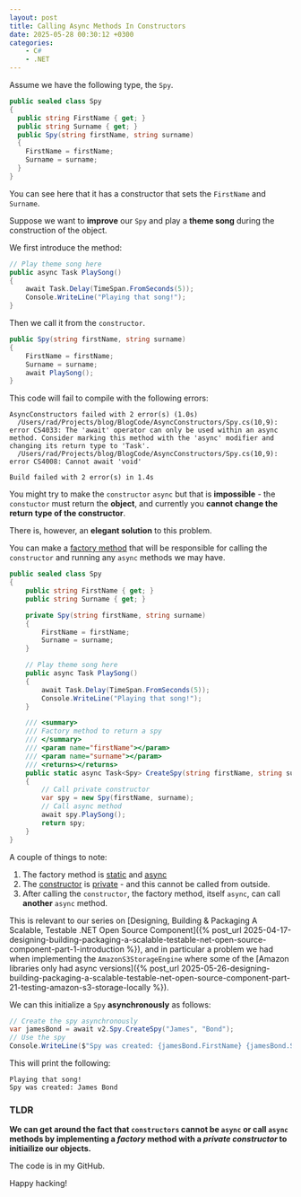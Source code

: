 ```yaml
---
layout: post
title: Calling Async Methods In Constructors
date: 2025-05-28 00:30:12 +0300
categories:
    - C#
    - .NET
---
```


Assume we have the following type, the `Spy`.

```c#
public sealed class Spy
{
  public string FirstName { get; }
  public string Surname { get; }
  public Spy(string firstName, string surname)
  {
    FirstName = firstName;
    Surname = surname;
  }
}
```

You can see here that it has a constructor that sets the `FirstName` and `Surname`.

Suppose we want to **improve** our `Spy` and play a **theme song** during the construction of the object.

We first introduce the method:

```c#
// Play theme song here
public async Task PlaySong()
{
    await Task.Delay(TimeSpan.FromSeconds(5));
    Console.WriteLine("Playing that song!");
}
```

Then we call it from the `constructor`.

```c#
public Spy(string firstName, string surname)
{
    FirstName = firstName;
    Surname = surname;
    await PlaySong();
}
```

This code will fail to compile with the following errors:

```plaintext
AsyncConstructors failed with 2 error(s) (1.0s)
  /Users/rad/Projects/blog/BlogCode/AsyncConstructors/Spy.cs(10,9): error CS4033: The 'await' operator can only be used within an async method. Consider marking this method with the 'async' modifier and changing its return type to 'Task'.
  /Users/rad/Projects/blog/BlogCode/AsyncConstructors/Spy.cs(10,9): error CS4008: Cannot await 'void'

Build failed with 2 error(s) in 1.4s
```

You might try to make the `constructor` `async` but that is **impossible** - the `constuctor` must return the **object**, and currently you **cannot change the return type of the constructor**.

There is, however, an **elegant solution** to this problem.

You can make a [factory method](https://en.wikipedia.org/wiki/Factory_method_pattern) that will be responsible for calling the `constructor` and running any `async` methods we may have.

```c#
public sealed class Spy
{
    public string FirstName { get; }
    public string Surname { get; }

    private Spy(string firstName, string surname)
    {
        FirstName = firstName;
        Surname = surname;
    }

    // Play theme song here
    public async Task PlaySong()
    {
        await Task.Delay(TimeSpan.FromSeconds(5));
        Console.WriteLine("Playing that song!");
    }

    /// <summary>
    /// Factory method to return a spy
    /// </summary>
    /// <param name="firstName"></param>
    /// <param name="surname"></param>
    /// <returns></returns>
    public static async Task<Spy> CreateSpy(string firstName, string surname)
    {
        // Call private constructor
        var spy = new Spy(firstName, surname);
        // Call async method
        await spy.PlaySong();
        return spy;
    }
}
```

A couple of things to note:

1. The factory method is [static](https://learn.microsoft.com/en-us/dotnet/csharp/programming-guide/classes-and-structs/static-classes-and-static-class-members) and [async](https://learn.microsoft.com/en-us/dotnet/csharp/asynchronous-programming/)
2. The [constructor](https://learn.microsoft.com/en-us/dotnet/csharp/programming-guide/classes-and-structs/using-constructors) is [private](https://learn.microsoft.com/en-us/dotnet/csharp/programming-guide/classes-and-structs/private-constructors) - and this cannot be called from outside.
3. After calling the `constructor`, the factory method, itself `async`, can call **another** `async` method.

This is relevant to our series on [Designing, Building & Packaging A Scalable, Testable .NET Open Source Component]({% post_url 2025-04-17-designing-building-packaging-a-scalable-testable-net-open-source-component-part-1-introduction %}), and in particular a problem we had when implementing the `AmazonS3StorageEngine` where some of the [Amazon libraries only had async versions]({% post_url 2025-05-26-designing-building-packaging-a-scalable-testable-net-open-source-component-part-21-testing-amazon-s3-storage-locally %}).

We can this initialize a `Spy` **asynchronously** as follows:

```c#
// Create the spy asynchronously
var jamesBond = await v2.Spy.CreateSpy("James", "Bond");
// Use the spy
Console.WriteLine($"Spy was created: {jamesBond.FirstName} {jamesBond.Surname}");
```

This will print the following:

```plaintext
Playing that song!
Spy was created: James Bond
```

### TLDR

**We can get around the fact that `constructors` cannot be `async` or call `async` methods by implementing a *factory* method with a *private constructor* to initiailize our objects.**

The code is in my GitHub.

Happy hacking!
